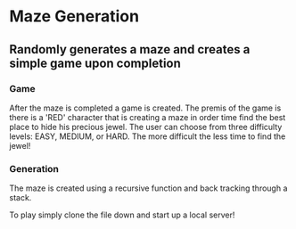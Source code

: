 # Maze Generation

## Randomly generates a maze and creates a simple game upon completion

### Game

After the maze is completed a game is created. The premis of the game is there is a 'RED' character that is creating a maze in order time find the best place to hide his precious jewel. The user can choose from three difficulty levels: EASY, MEDIUM, or HARD. The more difficult the less time to find the jewel! 

### Generation
The maze is created using a recursive function and back tracking through a stack.

To play simply clone the file down and start up a local server!
